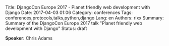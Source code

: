 Title: DjangoCon Europe 2017 - Planet friendly web development with Django
Date:   2017-04-03 01:06
Category: conferences
Tags: conferences,protocols,talks,python,django
Lang: en
Authors: rixx
Summary: Summary of the DjangoCon Europe 2017 talk "Planet friendly web development with Django"
Status: draft

**Speaker:** Chris Adams

## 


